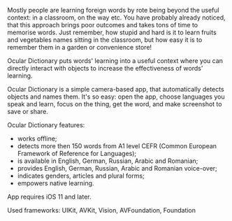 Mostly people are learning foreign words by rote being beyond the useful context: in a classroom, on the way etc. You have probably already noticed, that this approach brings poor outcomes and takes tons of time to memorise words.
Just remember, how stupid and hard is it to learn fruits and vegetables names sitting in the classroom, but how easy it is to remember them in a garden or convenience store!

Ocular Dictionary puts words' learning into a useful context where you can directly interact with objects to increase the effectiveness of words' learning.

Ocular Dictionary is a simple camera-based app, that automatically detects objects and names them.
It's so easy: open the app, choose languages you speak and learn, focus on the thing, get the word, and make screenshot to save or share.

Ocular Dictionary features:
- works offline;
- detects more then 150 words from A1 level CEFR (Common European Framework of Reference for Languages);
- is available in English, German, Russian, Arabic and Romanian;
- provides English, German, Russian, Arabic and Romanian voice-over;
- indicates genders, articles and plural forms;
- empowers native learning.

App requires iOS 11 and later.

Used frameworks: UIKit, AVKit, Vision, AVFoundation, Foundation
